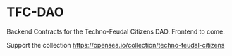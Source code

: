 # TFC-DAO
Backend Contracts for the Techno-Feudal Citizens DAO. Frontend to come.

Support the collection https://opensea.io/collection/techno-feudal-citizens
